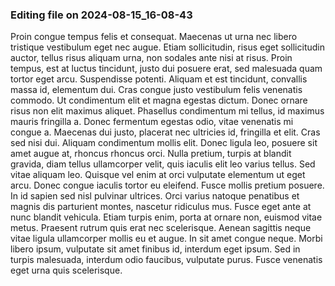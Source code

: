 

### Editing file on 2024-08-15_16-08-43

Proin congue tempus felis et consequat. Maecenas ut urna nec libero tristique vestibulum eget nec augue. Etiam sollicitudin, risus eget sollicitudin auctor, tellus risus aliquam urna, non sodales ante nisi at risus. Proin tempus, est at luctus tincidunt, justo dui posuere erat, sed malesuada quam tortor eget arcu. Suspendisse potenti. Aliquam et est tincidunt, convallis massa id, elementum dui. Cras congue justo vestibulum felis venenatis commodo. Ut condimentum elit et magna egestas dictum. Donec ornare risus non elit maximus aliquet. Phasellus condimentum mi tellus, id maximus mauris fringilla a. Donec fermentum egestas odio, vitae venenatis mi congue a. Maecenas dui justo, placerat nec ultricies id, fringilla et elit. Cras sed nisi dui. Aliquam condimentum mollis elit. Donec ligula leo, posuere sit amet augue at, rhoncus rhoncus orci. Nulla pretium, turpis at blandit gravida, diam tellus ullamcorper velit, quis iaculis elit leo varius tellus.
Sed vitae aliquam leo. Quisque vel enim at orci vulputate elementum ut eget arcu. Donec congue iaculis tortor eu eleifend. Fusce mollis pretium posuere. In id sapien sed nisl pulvinar ultrices. Orci varius natoque penatibus et magnis dis parturient montes, nascetur ridiculus mus. Fusce eget ante at nunc blandit vehicula.
Etiam turpis enim, porta at ornare non, euismod vitae metus. Praesent rutrum quis erat nec scelerisque. Aenean sagittis neque vitae ligula ullamcorper mollis eu et augue. In sit amet congue neque. Morbi libero ipsum, vulputate sit amet finibus id, interdum eget ipsum. Sed in turpis malesuada, interdum odio faucibus, vulputate purus. Fusce venenatis eget urna quis scelerisque.


